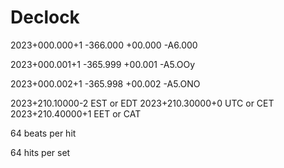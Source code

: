 # Declock

2023+000.000+1
    -366.000
     +00.000
     -A6.000

2023+000.001+1
    -365.999
     +00.001
     -A5.OOy

2023+000.002+1
    -365.998
     +00.002
     -A5.ONO


2023+210.10000-2 EST or EDT
2023+210.30000+0 UTC or CET
2023+210.40000+1 EET or CAT

64 beats per hit

64 hits per set


